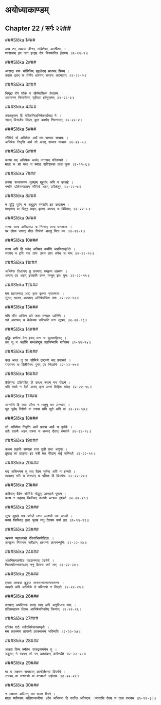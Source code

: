 अयोध्याकाण्डम्
===============================


## Chapter 22  / सर्गः २२##


###Slōka 1###


    अथ तम् व्यथया दीनम् सविशेषम् अमर्षितम् ।
    श्वसन्तम् इव नाग इन्द्रम् रोष विस्फारित ईक्षणम् ॥२-२२-१॥


###Slōka 2###


    आसद्य रामः सौमित्रिम् सुह्Rदम् भ्रातरम् प्रियम् ।
    उवाच इदम् स धैर्येण धारयन् सत्त्वम् आत्मवान् ॥२-२२-२॥


###Slōka 3###


    निगृह्य रोषं शोकं च खैर्यमाश्रित्य केवलम् ।
    अवमानम् निरस्येमम् गृहीत्वा हर्षमुत्तमम् ॥२-२२-३॥


###Slōka 4###


    उपक्लुप्तम् हि यत्किम्चिदभिषेकार्थमद्य मे ।
    स्र्वम् विसर्जय क्षिप्रम् कुरु कार्यम् निरत्ययम् ॥२-२२-४॥


###Slōka 5###


    सौमित्रे यो अभिषेक अर्थे मम सम्भार सम्भ्रमः ।
    अभिषेक निवृत्ति अर्थे सो अस्तु सम्भार सम्भ्रमः ॥२-२२-५॥


###Slōka 6###


    यस्या मद् अभिषेक अर्थम् मानसम् परितप्यते ।
    माता नः सा यथा न स्यात् सविशन्का तथा कुरु ॥२-२२-६॥


###Slōka 7###


    तस्याः शन्कामयम् दुह्खम् मुहूर्तम् अपि न उत्सहे ।
    मनसि प्रतिसम्जातम् सौमित्रे अहम् उपेक्षितुम् ॥२-२२-७॥


###Slōka 8###


    न बुद्धि पूर्वम् न अबुद्धम् स्मरामि इह कदाचन ।
    मातृणाम् वा पितुर् वाहम् कृतम् अल्पम् च विप्रियम् ॥२-२२-८॥


###Slōka 9###


    सत्यः सत्य अभिसम्धः च नित्यम् सत्य पराक्रमः ।
    पर लोक भयात् भीतः निर्भयो अस्तु पिता मम ॥२-२२-९॥


###Slōka 10###


    तस्य अपि हि भवेद् अस्मिन् कर्मणि अप्रतिसम्ह्Rते ।
    सत्यम् न इति मनः तापः तस्य तापः तपेच् च माम् ॥२-२२-१०॥


###Slōka 11###


    अभिषेक विधानम् तु तस्मात् सम्हृत्य लक्ष्मण ।
    अन्वग् एव अहम् इच्चामि वनम् गन्तुम् इतः पुनः ॥२-२२-११॥


###Slōka 12###


    मम प्रव्राजनात् अद्य कृत कृत्या नृपात्मजा ।
    सुतम् भरतम् अव्यग्रम् अभिषेचयिता ततः ॥२-२२-१२॥


###Slōka 13###


    मयि चीर अजिन धरे जटा मण्डल धारिणि ।
    गते अरण्यम् च कैकेय्या भविष्यति मनः सुखम् ॥२-२२-१३॥


###Slōka 14###


    बुद्धिः प्रणीता येन इयम् मनः च सुसमाहितम् ।
    तत् तु न अर्हामि सम्क्लेष्टुम् प्रव्रजिष्यामि माचिरम् ॥२-२२-१४॥


###Slōka 15###


    कृत अन्तः तु एव सौमित्रे द्रष्टव्यो मत् प्रवासने ।
    राज्यस्य च वितीर्णस्य पुनर् एव निवर्तने ॥२-२२-१५॥


###Slōka 16###


    कैकेय्याः प्रतिपत्तिर् हि कथम् स्यान् मम पीडने ।
    यदि भावो न दैवो अयम् कृत अन्त विहितः भवेत् ॥२-२२-१६॥


###Slōka 17###


    जानासि हि यथा सौम्य न मातृषु मम अन्तरम् ।
    भूत पूर्वम् विशेषो वा तस्या मयि सुते अपि वा ॥२-२२-१७॥


###Slōka 18###


    सो अभिषेक निवृत्ति अर्थैः प्रवास अर्थैः च दुर्वचैः ।
    उग्रैः वाक्यैः अहम् तस्या न अन्यद् दैवात् समर्थये ॥२-२२-१८॥


###Slōka 19###


    कथम् प्रकृति सम्पन्ना राज पुत्री तथा अगुणा ।
    ब्रूयात् सा प्राकृता इव स्त्री मत् पीडाम् भर्तृ सम्निधौ ॥२-२२-१९॥


###Slōka 20###


    यद् अचिन्त्यम् तु तत् दैवम् भूतेष्व् अपि न हन्यते ।
    व्यक्तम् मयि च तस्याम् च पतितः हि विपर्ययः ॥२-२२-२०॥


###Slōka 21###


    कश्चित् दैवेन सौमित्रे योद्धुम् उत्सहते पुमान् ।
    यस्य न ग्रहणम् किम्चित् कर्मणो अन्यत्र दृश्यते ॥२-२२-२१॥


###Slōka 22###


    सुख दुह्खे भय क्रोधौ लाभ अलाभौ भव अभवौ ।
    यस्य किम्चित् तथा भूतम् ननु दैवस्य कर्म तत् ॥२-२२-२२॥


###Slōka 23###


    ऋषयो प्युग्रतपसो दैवेनाभिप्रपीडिताः ।
    उत्सृज्य नियमाम् स्तीव्रान् भ्रश्यन्ते काममन्युभिः ॥२-२२-२३॥


###Slōka 24###


    असम्क्ल्पितमेवेह यदकस्मात् प्रवर्तते ।
    निवर्त्यारम्भमारब्धम् ननु दैवस्य कर्म तत् ॥२-२२-२४॥


###Slōka 25###


    एतया तत्त्वया बुद्ध्या सम्स्तभ्यात्मानमात्मना ।
    व्याहते अपि अभिषेके मे परितापो न विद्यते ॥२-२२-२५॥


###Slōka 26###


    तस्मात् अपरितापः सम्स् त्वम् अपि अनुविधाय माम् ।
    प्रतिसम्हारय क्षिप्रम् आभिषेचनिकीम् क्रियाम् ॥२-२२-२६॥


###Slōka 27###


    एभिरेव घटैः सर्वैरभिषेचनसम्भृतैः ।
    मम लक्स्मण तापस्ये व्रतस्नानम् भविष्यति ॥२-२२-२७॥


###Slōka 28###


    अथवा किम् ममैतेन राजद्रव्यमयेन तु ।
    उद्धृतम् मे स्वयम् तो यम् व्रतादेशम् करिष्यति ॥२-२२-२८॥


###Slōka 29###


    मा च लक्ष्मण सम्तापम् कार्षीर्लक्ष्म्या विपर्यये ।
    राज्यम् वा वनवासो वा वनवासो महोदयः ॥२-२२-२९॥


###Slōka 30###


    न लक्ष्मण अस्मिन् मम राज्य विघ्ने ।
    माता यवीयस्य् अतिशन्कनीया ।दैव अभिपन्ना हि वदन्ति अनिष्टम् ।जानासि दैवम् च तथा प्रभावम् ॥२-२२-३०॥


